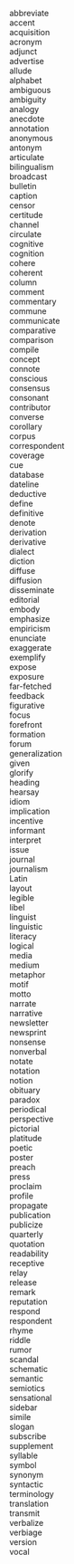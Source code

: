 abbreviate  
accent   
acquisition  
acronym  
adjunct  
advertise  
allude  
alphabet  
ambiguous  
ambiguity  
analogy  
anecdote  
annotation  
anonymous  
antonym  
articulate  
bilingualism  
broadcast  
bulletin  
caption  
censor  
certitude  
channel  
circulate  
cognitive  
cognition  
cohere  
coherent  
column  
comment  
commentary  
commune  
communicate  
comparative  
comparison  
compile  
concept  
connote  
conscious  
consensus  
consonant  
contributor  
converse  
corollary  
corpus  
correspondent  
coverage  
cue  
database  
dateline  
deductive  
define  
definitive  
denote  
derivation  
derivative  
dialect  
diction  
diffuse  
diffusion  
disseminate  
editorial  
embody  
emphasize  
empiricism  
enunciate  
exaggerate  
exemplify  
expose  
exposure  
far-fetched  
feedback  
figurative  
focus  
forefront  
formation  
forum  
generalization  
given  
glorify  
heading  
hearsay  
idiom  
implication  
incentive  
informant  
interpret  
issue  
journal  
journalism  
Latin  
layout  
legible  
libel  
linguist  
linguistic  
literacy  
logical  
media  
medium  
metaphor  
motif  
motto  
narrate  
narrative  
newsletter  
newsprint  
nonsense  
nonverbal  
notate  
notation  
notion  
obituary  
paradox  
periodical  
perspective  
pictorial  
platitude  
poetic  
poster  
preach  
press  
proclaim  
profile  
propagate  
publication  
publicize  
quarterly  
quotation  
readability  
receptive  
relay  
release  
remark  
reputation  
respond  
respondent  
rhyme  
riddle  
rumor  
scandal  
schematic  
semantic  
semiotics  
sensational  
sidebar  
simile  
slogan  
subscribe  
supplement  
syllable  
symbol  
synonym  
syntactic  
terminology  
translation  
transmit  
verbalize  
verbiage  
version  
vocal  
